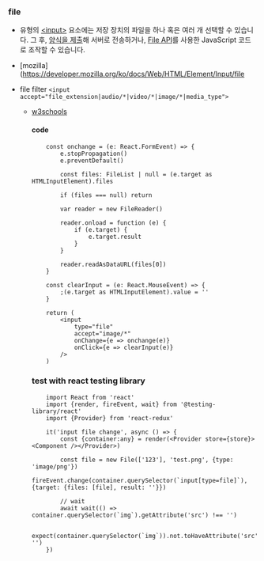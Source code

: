 ### file

- 유형의 [\<input\>](https://developer.mozilla.org/ko/docs/Web/HTML/Element/input) 요소에는 저장 장치의 파일을 하나 혹은 여러 개 선택할 수 있습니다. 그 후, [양식을 제출](https://developer.mozilla.org/ko/docs/Learn/HTML/Forms)해 서버로 전송하거나, [File API](https://developer.mozilla.org/ko/docs/Web/API/File/Using_files_from_web_applications)를 사용한 JavaScript 코드로 조작할 수 있습니다.

- [mozilla](https://developer.mozilla.org/ko/docs/Web/HTML/Element/Input/file
- file filter
  `<input accept="file_extension|audio/*|video/*|image/*|media_type">`

  - [w3schools](https://www.w3schools.com/tags/att_input_accept.asp)

    #### code

    ```
        const onchange = (e: React.FormEvent) => {
            e.stopPropagation()
            e.preventDefault()

            const files: FileList | null = (e.target as HTMLInputElement).files

            if (files === null) return

            var reader = new FileReader()

            reader.onload = function (e) {
                if (e.target) {
                    e.target.result
                }
            }

            reader.readAsDataURL(files[0])
        }

        const clearInput = (e: React.MouseEvent) => {
            ;(e.target as HTMLInputElement).value = ''
        }

        return (
            <input
                type="file"
                accept="image/*"
                onChange={e => onchange(e)}
                onClick={e => clearInput(e)}
            />
        )
    ```

    ### test with react testing library

    ```
        import React from 'react'
        import {render, fireEvent, wait} from '@testing-library/react'
        import {Provider} from 'react-redux'

        it('input file change', async () => {
            const {container:any} = render(<Provider store={store}><Component /></Provider>)

            const file = new File(['123'], 'test.png', {type: 'image/png'})
            fireEvent.change(container.querySelector(`input[type=file]`), {target: {files: [file], result: ''}})

            // wait
            await wait(() => container.querySelector(`img`).getAttribute('src') !== '')

            expect(container.querySelector(`img`)).not.toHaveAttribute('src', '')
        })
    ```
